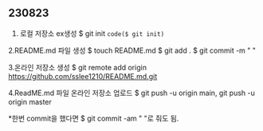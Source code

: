 ## 230823 ##
1. 로컬 저장소 ex생성
$ git init
`code($ git init)`

2.README.md 파일 생성
$ touch README.md
$ git add .
$ git commit -m " "

3.온라인 저장소 생성
$ git remote add origin https://github.com/sslee1210/README.md.git

4.ReadME.md 파일 온라인 저장소 업로드
$ git push -u origin main, git push -u origin master

*한번 commit을 했다면 $ git commit -am " "로 줘도 됨.